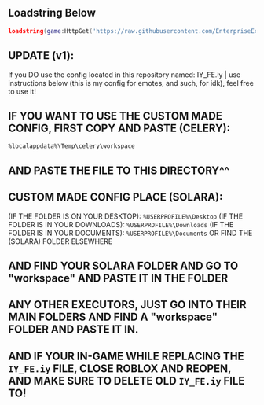 ## Loadstring Below ##

```lua
loadstring(game:HttpGet('https://raw.githubusercontent.com/EnterpriseExperience/crazyDawg/main/InfYieldOther.lua'))()
```

## UPDATE (v1):
If you DO use the config located in this repository named: IY_FE.iy | use instructions below (this is my config for emotes, and such, for idk), feel free to use it!

## IF YOU WANT TO USE THE CUSTOM MADE CONFIG, FIRST COPY AND PASTE (CELERY):

`%localappdata%\Temp\celery\workspace`

## AND PASTE THE FILE TO THIS DIRECTORY^^

## CUSTOM MADE CONFIG PLACE (SOLARA):

(IF THE FOLDER IS ON YOUR DESKTOP):
`%USERPROFILE%\Desktop`
(IF THE FOLDER IS IN YOUR DOWNLOADS):
`%USERPROFILE%\Downloads`
(IF THE FOLDER IS IN YOUR DOCUMENTS):
`%USERPROFILE%\Documents`
OR FIND THE (SOLARA) FOLDER ELSEWHERE

## AND FIND YOUR SOLARA FOLDER AND GO TO "workspace" AND PASTE IT IN THE FOLDER

## ANY OTHER EXECUTORS, JUST GO INTO THEIR MAIN FOLDERS AND FIND A "workspace" FOLDER AND PASTE IT IN.

## AND IF YOUR IN-GAME WHILE REPLACING THE `IY_FE.iy` FILE, CLOSE ROBLOX AND REOPEN, AND MAKE SURE TO DELETE OLD `IY_FE.iy` FILE TO!
